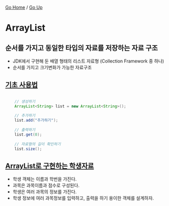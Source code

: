[Go Home](https://github.com/devJRL/CodeLab-JAVA-Basic#codelab-java-basic) / [Go Up](..)

# ArrayList

## 순서를 가지고 동일한 타입의 자료를 저장하는 자료 구조 

- JDK에서 구현해 둔 배열 형태의 리스트 자료형 (Collection Framework 중 하나)
- 순서를 가지고 크기변화가 가능한 자료구조

## [기초 사용법](./ArrayListTest.java#L12)

```java

	// 생성하기
	ArrayList<String> list = new ArrayList<String>();
	
	// 추가하기
	list.add("추가하기");
	
	// 출력하기
	list.get(0);
	
	// 자료형의 길이 확인하기
	list.size();

```

## [ArrayList로 구현하는 학생자료](./StudentTest.java#L7)

- 학생 객체는 이름과 학번을 가진다.
- 과목은 과목이름과 점수로 구성된다. 
- 학생은 여러 과목의 정보를 가진다.
- 학생 정보에 여러 과목정보를 입력하고, 출력을 하기 용이한 객체를 설계하자.